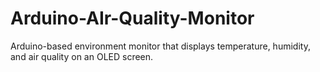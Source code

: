 # Arduino-AIr-Quality-Monitor
Arduino-based environment monitor that displays temperature, humidity, and air quality on an OLED screen.
